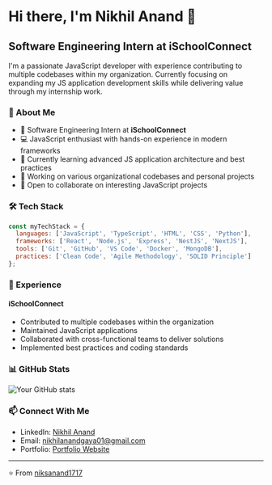 # Hi there, I'm Nikhil Anand 👋

## Software Engineering Intern at iSchoolConnect

I'm a passionate JavaScript developer with experience contributing to multiple codebases within my organization. Currently focusing on expanding my JS application development skills while delivering value through my internship work.

### 🚀 About Me

- 💼 Software Engineering Intern at **iSchoolConnect**
- 💻 JavaScript enthusiast with hands-on experience in modern frameworks
- 🌱 Currently learning advanced JS application architecture and best practices
- 🔭 Working on various organizational codebases and personal projects
- 🤝 Open to collaborate on interesting JavaScript projects

### 🛠️ Tech Stack

```javascript
const myTechStack = {
  languages: ['JavaScript', 'TypeScript', 'HTML', 'CSS', 'Python'],
  frameworks: ['React', 'Node.js', 'Express', 'NestJS', 'NextJS'],
  tools: ['Git', 'GitHub', 'VS Code', 'Docker', 'MongoDB'],
  practices: ['Clean Code', 'Agile Methodology', 'SOLID Principle']
};
```

### 💼 Experience

#### iSchoolConnect
- Contributed to multiple codebases within the organization
- Maintained JavaScript applications
- Collaborated with cross-functional teams to deliver solutions
- Implemented best practices and coding standards

### 📊 GitHub Stats

![Your GitHub stats](https://github-readme-stats.vercel.app/api?username=niksanand-isc&show_icons=true&theme=radical)

### 📫 Connect With Me

- LinkedIn: [Nikhil Anand](https://www.linkedin.com/in/nikhil-anand-0792981b2/)
- Email: nikhilanandgaya01@gmail.com
- Portfolio: [Portfolio Website](http://portfolio-git-portfolioreact-nikhil-anands-projects.vercel.app/)


---

⭐️ From [niksanand1717](https://github.com/niksanand1717)
